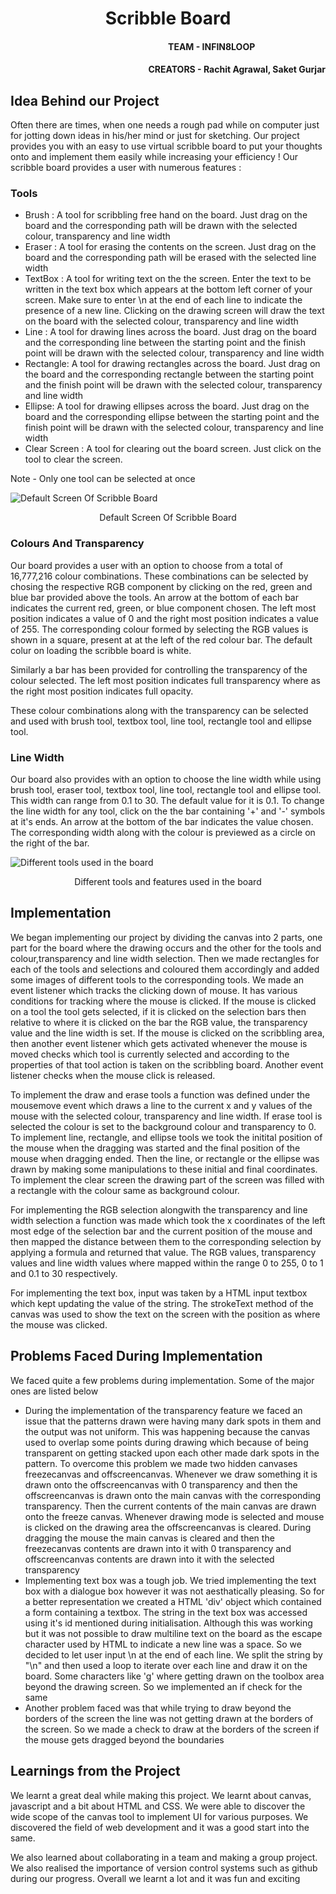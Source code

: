 <h1 align = "center">Scribble Board</h1>
<h4 align = "right">TEAM - INFIN8LOOP&nbsp&nbsp&nbsp&nbsp&nbsp&nbsp&nbsp&nbsp&nbsp&nbsp&nbsp&nbsp&nbsp&nbsp&nbsp&nbsp&nbsp&nbsp&nbsp&nbsp&nbsp&nbsp&nbsp&nbsp&nbsp&nbsp&nbsp&nbsp&nbsp&nbsp&nbsp&nbsp&nbsp&nbsp</h4>
<h4 align = "right">CREATORS - Rachit Agrawal, Saket Gurjar</h4>
<h2>Idea Behind our Project</h2>
<p>Often there are times, when one needs a rough pad while on computer just for jotting down ideas in his/her mind or just for sketching. Our project provides you with an easy to use virtual scribble board to put your thoughts onto and implement them easily while increasing your efficiency ! Our scribble board provides a user with numerous features :</p>
<h3> Tools </h3>
<ul>
  <li> Brush : A tool for scribbling free hand on the board. Just drag on the board and the corresponding path will be drawn with the selected colour, transparency and line width </li>
  <li> Eraser : A tool for erasing the contents on the screen. Just drag on the board and the corresponding path will be erased with the selected line width </li>
  <li> TextBox : A tool for writing text on the the screen. Enter the text to be written in the text box which appears at the bottom left corner of your screen. Make sure to enter \n at the end of each line to indicate the presence of a new line. Clicking on the drawing screen will draw the text on the board with the selected colour, transparency and line width</li>
  <li> Line : A tool for drawing lines across the board. Just drag on the board and the corresponding line between the starting point and the finish point will be drawn with the selected colour, transparency and line width </li>
  <li> Rectangle: A tool for drawing rectangles across the board. Just drag on the board and the corresponding rectangle between the starting point and the finish point will be drawn with the selected colour, transparency and line width</li>
  <li> Ellipse: A tool for drawing ellipses across the board. Just drag on the board and the corresponding ellipse between the starting point and the finish point will be drawn with the selected colour, transparency and line width </li>
  <li> Clear Screen : A tool for clearing out the board screen. Just click on the tool to clear the screen.</li>
</ul>
<p> Note - Only one tool can be selected at once</p>

![Default Screen Of Scribble Board](https://user-images.githubusercontent.com/34854802/111913173-f5491d80-8a92-11eb-9da0-a1c3956b8c74.PNG)
<p align="center">Default Screen Of Scribble Board</p>

<h3> Colours And Transparency</h3>
<p> Our board provides a user with an option to choose from a total of 16,777,216 colour combinations. These combinations can be selected by chosing the respective RGB component by clicking on the red, green and blue bar provided above the tools. An arrow at the bottom of each bar indicates the current red, green, or blue component chosen. The left most position indicates a value of 0 and the right most position indicates a value of 255. The corresponding colour formed by selecting the RGB values is shown in a square, present at at the left of the red colour bar. The default colur on loading the scribble board is white.</p>
<p>Similarly a bar has been provided for controlling the transparency of the colour selected. The left most position indicates full transparency where as the right most position indicates full opacity.</p>
<p>These colour combinations along with the transparency can be selected and used with brush tool, textbox tool, line tool, rectangle tool and ellipse tool.</p>

<h3>Line Width</h3>
<p> Our board also provides with an option to choose the line width while using brush tool, eraser tool, textbox tool, line tool, rectangle tool and ellipse tool. This width can range from 0.1 to 30. The default value for it is 0.1. To change the line width for any tool, click on the the bar containing '+' and '-' symbols at it's ends. An arrow at the bottom of the bar indicates the value chosen. The corresponding width along with the colour is previewed as a circle on the right of the bar.</p>

![Different tools used in the board](https://user-images.githubusercontent.com/34854802/111913377-e2831880-8a93-11eb-99e1-947773f5efed.PNG)
<p align="center">Different tools and features used in the board</p>

<h2>Implementation</h2>
<p> We began implementing our project by dividing the canvas into 2 parts, one part for the board where the drawing occurs and the other for the tools and colour,transparency and line width selection. Then we made rectangles for each of the tools and selections and coloured them accordingly and added some images of different tools to the corresponding tools. We made an event listener which tracks the clicking down of mouse. It has various conditions for tracking where the mouse is clicked. If the mouse is clicked on a tool the tool gets selected, if it is clicked on the selection bars then relative to where it is clicked on the bar the RGB value, the transparency value and the line width is set. If the mouse is clicked on the scribbling area, then another event listener which gets activated whenever the mouse is moved checks which tool is currently selected and according to the properties of that tool action is taken on the scribbling board. Another event listener checks when the mouse click is released.</p>
<p> To implement the draw and erase tools a function was defined under the mousemove event which draws a line to the current x and y values of the mouse with the selected colour, transparency and line width. If erase tool is selected the colour is set to the background colour and transparency to 0. To implement line, rectangle, and ellipse tools we took the initital position of the mouse when the dragging was started and the final position of the mouse when dragging ended. Then the line, or rectangle or the ellipse was drawn by making some manipulations to these initial and final coordinates. To implement the clear screen the drawing part of the screen was filled with a rectangle with the colour same as background colour.</p>
<p> For implementing the RGB selection alongwith the transparency and line width selection a function was made which took the x coordinates of the left most edge of the selection bar and the current position of the mouse and then mapped the distance between them to the corresponding selection by applying a formula and returned that value. The RGB values, transparency values and line width values where mapped within the range 0 to 255, 0 to 1 and 0.1 to 30 respectively.</p>
<p> For implementing the text box, input was taken by a HTML input textbox which kept updating the value of the string. The strokeText method of the canvas was used to show the text on the screen with the position as where the mouse was clicked.</p>

<h2>Problems Faced During Implementation</h2>
<p> We faced quite a few problems during implementation. Some of the major ones are listed below
<ul>
<li>During the implementation of the transparency feature we faced an issue that the patterns drawn were having many dark spots in them and the output was not uniform. This was happening because the canvas used to overlap some points during drawing which because of being transparent on getting stacked upon each other made dark spots in the pattern. To overcome this problem we made two hidden canvases freezecanvas and offscreencanvas. Whenever we draw something it is drawn onto the offscreencanvas with 0 transparency and then the offscreencanvas is drawn onto the main canvas with the corresponding transparency. Then the current contents of the main canvas are drawn onto the freeze canvas. Whenever drawing mode is selected and mouse is clicked on the drawing area the offscreencanvas is cleared. During dragging the mouse the main canvas is cleared and then the freezecanvas contents are drawn into it with 0 transparency and offscreencanvas contents are drawn into it with the selected transparency</li>
<li>Implementing text box was a tough job. We tried implementing the text box with a dialogue box however it was not aesthatically pleasing. So for a better representation we created a HTML 'div' object which contained a form containing a textbox. The string in the text box was accessed using it's id mentioned during initialisation. Although this was working but it was not possible to draw multiline text on the board as the escape character used by HTML to indicate a new line was a space. So we decided to let user input \n at the end of each line. We split the string by "\n" and then used a loop to iterate over each line and draw it on the board. Some characters like 'g' where getting drawn on the toolbox area beyond the drawing screen. So we implemented an if check for the same</li>
<li>Another problem faced was that while trying to draw beyond the borders of the screen the line was not getting drawn at the borders of the screen. So we made a check to draw at the borders of the screen if the mouse gets dragged beyond the boundaries</li>
</ul>

<h2>Learnings from the Project</h2>
<p>We learnt a great deal while making this project. We learnt about canvas, javascript and a bit about HTML and CSS. We were able to discover the wide scope of the canvas tool to implement UI for various purposes. We discovered the field of web development and it was a good start into the same.</p>
<p>We also learned about collaborating in a team and making a group project. We also realised the importance of version control systems such as github during our progress. Overall we learnt a lot and it was fun and exciting </p>
